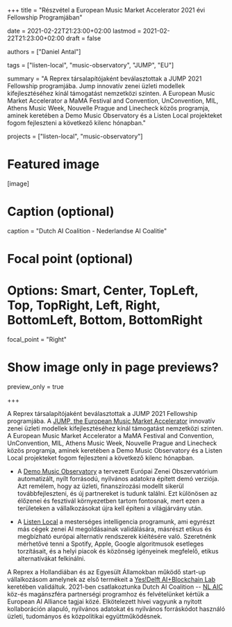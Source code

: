+++
title = "Részvétel a European Music Market Accelerator 2021 évi Fellowship Programjában"

date = 2021-02-22T21:23:00+02:00
lastmod = 2021-02-22T21:23:00+02:00
draft = false

authors = ["Daniel Antal"]

tags = ["listen-local", "music-observatory", "JUMP", "EU"]

summary = "A Reprex társalapítójaként beválasztottak a JUMP 2021 Fellowship programjába. Jump 
innovatív zenei üzleti modellek kifejlesztéséhez kínál támogatást nemzetközi szinten. A European Music Market Accelerator a MaMA Festival and Convention, UnConvention, MIL, Athens Music Week, Nouvelle Prague and Linecheck közös programja, aminek keretében a Demo Music Observatory és a Listen Local projekteket fogom fejleszteni a következő kilenc hónapban."

projects = ["listen-local", "music-observatory"]

# Featured image
[image]
  # Caption (optional)
  caption = "Dutch AI Coalition - Nederlandse AI Coalitie"

  # Focal point (optional)
  # Options: Smart, Center, TopLeft, Top, TopRight, Left, Right, BottomLeft, Bottom, BottomRight
  focal_point = "Right"

  # Show image only in page previews?
  preview_only = true

+++

A Reprex társalapítójaként beválasztottak a JUMP 2021 Fellowship programjába. A [JUMP, the European Music Market Accelerator](https://www.jumpmusic.eu/) innovatív zenei üzleti modellek kifejlesztéséhez kínál támogatást nemzetközi szinten. A European Music Market Accelerator a MaMA Festival and Convention, UnConvention, MIL, Athens Music Week, Nouvelle Prague and Linecheck közös programja, aminek keretében a Demo Music Observatory és a Listen Local projekteket fogom fejleszteni a következő kilenc hónapban.

- A [Demo Music Observatory](https://reprex.nl/project/music-observatory/) a tervezett Európai Zenei Obszervatórium  automatizált, nyílt forrásodú, nyilvános adatokra épített demó verziója. Azt remélem, hogy az üzleti, finanszírozási modellt sikerül továbbfejleszteni, és új partnereket is tudunk találni.  Ezt különösen az élőzenei és fesztivál környezetben tartom fontosnak, mert ezen a területeken a vállalkozásokat újra kell építeni a világjárvány után.

- A [Listen Local](https://reprex.nl/project/listen-local/) a mesterséges intelligencia programunk, ami egyrészt más cégek zenei AI megoldásainak validálására, másrészt etikus és megbízható európai alternatív rendszerek kiéítésére való. Szeretnénk mérhetővé tenni a Spotify, Apple, Google algoritmusok esetleges torzításait, és a helyi piacok és közönség igényeinek megfelelő, etikus alternatívákat felkínálni. 

A Reprex a Hollandiában és az Egyesült Államokban működő start-up vállalkozásom amelynek az első termékeit a  [Yes!Delft AI+Blockchain Lab](post/2020-09-25-yesdelft-validation/) keretében validáltuk. 2021-ben csatlakoztunka Dutch AI Coalition -- [NL AIC](post/2021-02-16-nlaic/) köz-és magánszféra partnerségi programhoz és felvételünket kértük a European AI Alliance tagjai közé. Elkötelezett hívei vagyunk a nyitott kollaboráción alapuló, nyilvános adatokat és nyilvános forráskódot használó üzleti, tudományos és közpolitikai együttműködésnek.
